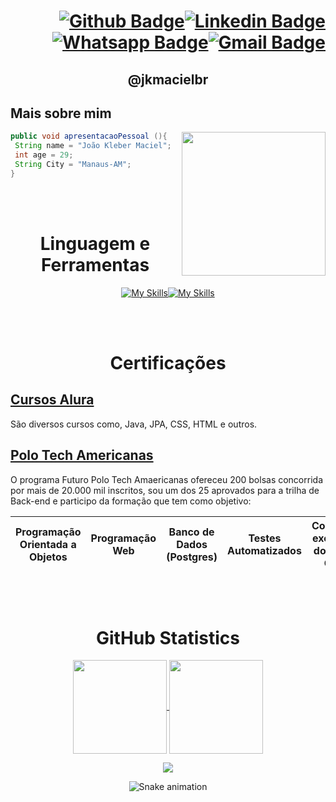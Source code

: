 

<h1 align="right" width="225"

[![Github Badge](https://img.shields.io/badge/-Github-000?style=flat-square&logo=Github&logoColor=white&link=https://github.com/jkmacielbr)](https://github.com/jkmacielbr)[![Linkedin Badge](https://img.shields.io/badge/-LinkedIn-blue?style=flat-square&logo=Linkedin&logoColor=white&link=https://www.linkedin.com/in/jkmacielbr/)](https://www.linkedin.com/in/jkmacielbr/)[![Whatsapp Badge](https://img.shields.io/badge/WhatsApp-25D366?style=flat-the-badge&logo=whatsapp&logoColor=white&link=https://wa.me/5592981016231?text=Ol%C3%A1,%20Encontrei%20voc%C3%AA%20atrav%C3%A9s%20do%20Git%20Hub)](https://wa.me/5592981016231?text=Ol%C3%A1,%20Encontrei%20voc%C3%AA%20atrav%C3%A9s%20do%20Git%20Hub)[![Gmail Badge](https://img.shields.io/badge/Gmail-D14836?style=flat-the-badge&logo=gmail&logoColor=white&link=mailto:jk.maciel.br@gmail.com)](mailto:jk.maciel.br@gmail.com)
</h1>


<h2 align="center" 

# @jkmacielbr

>

</h2>

## Mais sobre mim 

<img align="right" width="230" src="https://i2.wp.com/allhtaccess.info/wp-content/uploads/2018/03/programming.gif?fit=1281%2C716&ssl=1"/>

```java
public void apresentacaoPessoal (){
 String name = "João Kleber Maciel";
 int age = 29;
 String City = "Manaus-AM";
}
```

<br></br>
<div align="center">
 
# Linguagem e Ferramentas

</div>


<div align = "center"> 


[![My Skills](https://skillicons.dev/icons?i=java,css,html,postgres&perline=10&theme=light)](https://skillicons.dev)[![My Skills](https://skillicons.dev/icons?i=discord,eclipse,git,github,idea,linux&perline=10&theme=light)](https://skillicons.dev)
 
</div>





<!---
jkmacielbr/jkmacielbr is a ✨ special ✨ repository because its `README.md` (this file) appears on your GitHub profile.
You can click the Preview link to take a look at your changes.
--->
<br></br>
<div align="center">
 
# Certificações
</div>

## [Cursos Alura](https://cursos.alura.com.br/user/jk-maciel-br/fullCertificate/44d9fe78b26f7aa9e8f3fdb3955b8ba8)
São diversos cursos como, Java, JPA, CSS, HTML e outros.
## [Polo Tech Americanas](https://polotech.americanas.io/)
O programa Futuro Polo Tech Amaericanas ofereceu 200 bolsas concorrida por mais de 20.000 mil inscritos, sou um dos 25 aprovados para a trilha de Back-end e participo da formação que tem como objetivo:

Programação Orientada a Objetos | Programação Web | Banco de Dados (Postgres) | Testes Automatizados | Conteúdos exclusivos do Google Cloud
------------ |------------ |------------ |------------ |------------ 



<!---
jkmacielbr/jkmacielbr is a ✨ special ✨ repository because its `README.md` (this file) appears on your GitHub profile.
You can click the Preview link to take a look at your changes.
--->
<br></br>

<div align="center">
 
# GitHub Statistics 

</div>
<p align="center">
  <a href="https://github.com/jkmacielbr">
    <img
      align="center"
      height="150em"
      src="https://github-readme-stats.vercel.app/api?username=jkmacielbr&show_icons=true&include_all_commits=true&count_private=true&theme=tokyonight"
    />
  </a>
  <a href="https://github.com/jkmacielbr">
    <img
      align="center"
      height="150em"
      src="https://github-readme-stats.vercel.app/api/top-langs/?username=jkmacielbr&show_icons=true&include_all_commits=true&count_private=true&layout=compact&theme=tokyonight"
    />
  </a>
</p>


<p align="center">
  <a href="https://github.com/jkmacielbr">
    <img
      align="center"
      src="https://github-profile-trophy.vercel.app/?username=jkmacielbr&theme=onedark&no-frame=true&row=1&&margin-w=20&no-bg=true"
    />
  </a>
</a>
</p>


<div align="center">
 
 ![Snake animation](https://github.com/jkmacielbr/jkmacielbr/blob/output/github-contribution-grid-snake.svg)
 
</div>




  

